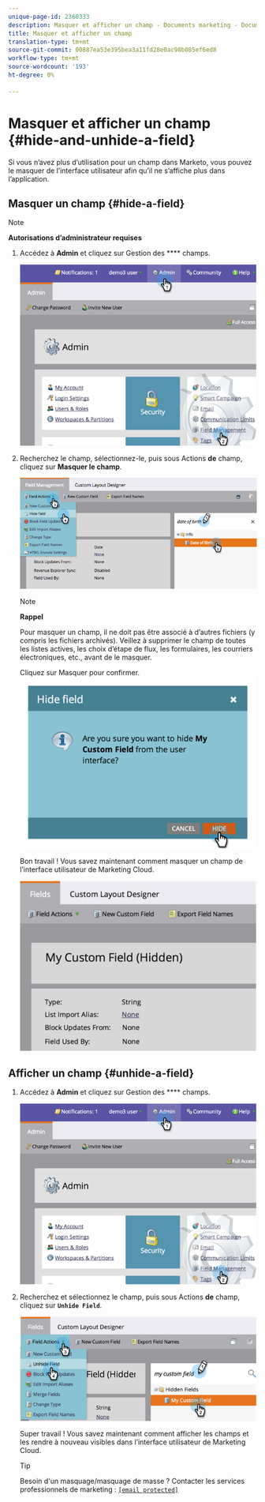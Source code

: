 ```yaml
---
unique-page-id: 2360333
description: Masquer et afficher un champ - Documents marketing - Documentation du produit
title: Masquer et afficher un champ
translation-type: tm+mt
source-git-commit: 00887ea53e395bea3a11fd28e0ac98b085ef6ed8
workflow-type: tm+mt
source-wordcount: '193'
ht-degree: 0%

---
```



# Masquer et afficher un champ {#hide-and-unhide-a-field}

Si vous n’avez plus d’utilisation pour un champ dans Marketo, vous pouvez le masquer de l’interface utilisateur afin qu’il ne s’affiche plus dans l’application.

## Masquer un champ {#hide-a-field}

>[!NOTE]
>
>**Autorisations d’administrateur requises**

1. Accédez à **Admin** et cliquez sur Gestion des **** champs.

   ![](assets/image2014-9-18-13-3a10-3a3.png)

1. Recherchez le champ, sélectionnez-le, puis sous Actions **de** champ, cliquez sur **Masquer le champ**.

   ![](assets/fieldmanagement-hidefield-.png)

   >[!NOTE]
   >
   >**Rappel**
   >
   >Pour masquer un champ, il ne doit pas être associé à d’autres fichiers (y compris les fichiers archivés). Veillez à supprimer le champ de toutes les listes actives, les choix d’étape de flux, les formulaires, les courriers électroniques, etc., avant de le masquer.

   Cliquez sur Masquer pour confirmer.
   ![](assets/image2014-9-18-13-3a10-3a36.png)

   Bon travail ! Vous savez maintenant comment masquer un champ de l’interface utilisateur de Marketing Cloud.

   ![](assets/image2014-9-18-13-3a10-3a45.png)

## Afficher un champ {#unhide-a-field}

1. Accédez à **Admin** et cliquez sur Gestion des **** champs.

   ![](assets/image2014-9-18-13-3a11-3a3.png)

1. Recherchez et sélectionnez le champ, puis sous Actions **de** champ, cliquez sur **`Unhide Field`**.

   ![](assets/image2014-9-18-13-3a11-3a46.png)

   Super travail ! Vous savez maintenant comment afficher les champs et les rendre à nouveau visibles dans l’interface utilisateur de Marketing Cloud.

   >[!TIP]
   >
   >Besoin d&#39;un masquage/masquage de masse ? Contacter les services professionnels de marketing : [`[email protected]`](http://docs.marketo.com/cdn-cgi/l/email-protection#4d3e283f3b242e283e0d202c3f26283922632e222063)

